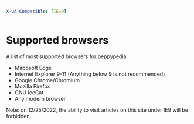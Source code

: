 ```yaml
---
X-UA-Compatible: [IE=9]
---
```

# Supported browsers
A list of most supported browsers for peppypedia:
* Mircosoft Edge
* Internet Explorer 9-11 (Anything below 9 is not recommended)
* Google Chrome/Chromium
* Mozilla Firefox
* GNU IceCat
* Any modern browser

Note: on 12/25/2022, the ability to visit articles on this site under IE9 will be forbidden.














<!--[if IE 11]>
    <script type="text/javascript">
        document.location.href="unsupported_browsererror.html";
    </script>
<![endif]-->
